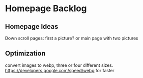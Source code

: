 # Homepage Backlog

## Homepage Ideas

Down scroll pages:
first a picture?
or main page with two pictures

## Optimization

convert images to webp, three or four different sizes. <https://developers.google.com/speed/webp> for faster
